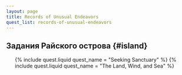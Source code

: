 ```yaml
---
layout: page
title: Records of Unusual Endeavors
quest_list: records-of-unusual-endeavors
---
```


## Задания Райского острова {#island}

<ul markdown="0">
	{% include quest.liquid quest_name = "Seeking Sanctuary" %}
	{% include quest.liquid quest_name = "The Land, Wind, and Sea" %}
</ul>
